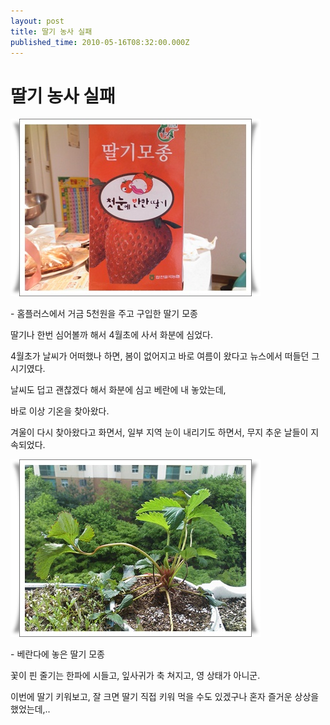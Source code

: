 ```yaml
---
layout: post
title: 딸기 농사 실패
published_time: 2010-05-16T08:32:00.000Z
---
```


# 딸기 농사 실패


![](../pds/201005/13/80/a0109780_4beb8e31075f3.jpg)

\- 홈플러스에서 거금 5천원을 주고 구입한 딸기 모종

딸기나 한번 심어볼까 해서 4월초에 사서 화분에 심었다.

4월초가 날씨가 어떠했나 하면, 봄이 없어지고 바로 여름이 왔다고 뉴스에서 떠들던 그 시기였다.

날씨도 덥고 괜찮겠다 해서 화분에 심고 베란에 내 놓았는데,

바로 이상 기온을 찾아왔다.

겨울이 다시 찾아왔다고 화면서, 일부 지역 눈이 내리기도 하면서, 무지 추운 날들이 지속되었다.

![](../pds/201005/13/80/a0109780_4beb8e319cb2a.jpg)

\- 베란다에 놓은 딸기 모종

꽃이 핀 줄기는 한파에 시들고, 잎사귀가 축 쳐지고, 영 상태가 아니군.

이번에 딸기 키워보고, 잘 크면 딸기 직접 키워 먹을 수도 있겠구나 혼자 즐거운 상상을 했었는데,..

